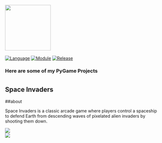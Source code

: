 <img src="https://www.pygame.org/docs/_images/pygame_logo.png"  height="150"></img> <br> <br>
[![Language](https://img.shields.io/badge/language-python-blue.svg?style=flat)](https://www.python.org)
[![Module](https://img.shields.io/badge/module-pygame-brightgreen.svg?style=flat)](http://www.pygame.org/news.html)
[![Release](https://img.shields.io/badge/release-v1.0-orange.svg?style=flat)](http://www.leejamesrobinson.com/space-invaders.html)
<h3>Here are some of my PyGame Projects</h3>

# <h2>Space Invaders</h2>
##about
<p>Space Invaders is a classic arcade game where players control a spaceship to defend Earth from descending waves of pixelated alien invaders by shooting them down.</p>

<img src ="https://imgur.com/hqG280h"></img>
<br>
<img src ="https://imgur.com/hqG280h"></img>
